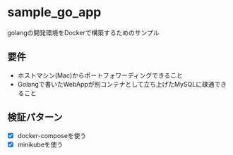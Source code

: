 # sample_go_app
golangの開発環境をDockerで構築するためのサンプル

## 要件
- ホストマシン(Mac)からポートフォワーディングできること
- Golangで書いたWebAppが別コンテナとして立ち上げたMySQLに疎通できること

## 検証パターン
- [x] docker-composeを使う
- [x] minikubeを使う
